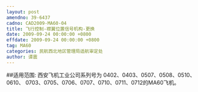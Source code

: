 ```yaml
---
layout: post
amendno: 39-6437
cadno: CAD2009-MA60-04
title: 飞行控制-襟翼位置信号机构-更换
date: 2009-09-24 00:00:00 +0800
effdate: 2009-09-24 00:00:00 +0800
tag: MA60
categories: 民航西北地区管理局适航审定处
author: 谭震
---
```


##适用范围:
西安飞机工业公司系列号为 0402、0403、0507、0508、0510、0610、 0703、0705、0706、0707、0710、0711、0712的MA60飞机。

